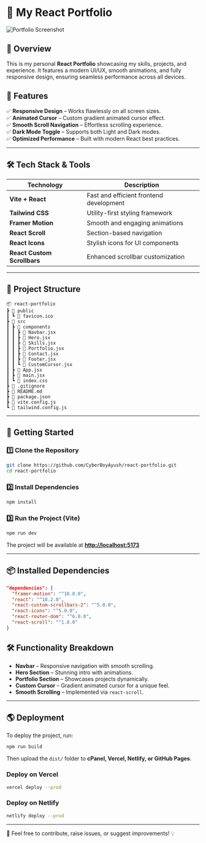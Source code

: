 # 🚀 My React Portfolio

![Portfolio Screenshot](./src/assets/project1.png)  

## 📌 Overview

This is my personal **React Portfolio** showcasing my skills, projects, and experience. It features a modern UI/UX, smooth animations, and fully responsive design, ensuring seamless performance across all devices.

## 🌟 Features

✅ **Responsive Design** – Works flawlessly on all screen sizes.  
✅ **Animated Cursor** – Custom gradient animated cursor effect.  
✅ **Smooth Scroll Navigation** – Effortless scrolling experience.  
✅ **Dark Mode Toggle** – Supports both Light and Dark modes.  
✅ **Optimized Performance** – Built with modern React best practices.

---

## 🛠️ Tech Stack & Tools

| Technology                  | Description                             |
| --------------------------- | --------------------------------------- |
| **Vite + React**            | Fast and efficient frontend development |
| **Tailwind CSS**            | Utility-first styling framework         |
| **Framer Motion**           | Smooth and engaging animations          |
| **React Scroll**            | Section-based navigation                |
| **React Icons**             | Stylish icons for UI components         |
| **React Custom Scrollbars** | Enhanced scrollbar customization        |

---

## 📂 Project Structure

```
📦 react-portfolio
┣ 📂 public
┃ ┗ 📜 favicon.ico
┣ 📂 src
┃ ┣ 📂 components
┃ ┃ ┣ 📜 Navbar.jsx
┃ ┃ ┣ 📜 Hero.jsx
┃ ┃ ┣ 📜 Skills.jsx
┃ ┃ ┣ 📜 Portfolio.jsx
┃ ┃ ┣ 📜 Contact.jsx
┃ ┃ ┣ 📜 Footer.jsx
┃ ┃ ┗ 📜 CustomCursor.jsx
┃ ┣ 📜 App.jsx
┃ ┣ 📜 main.jsx
┃ ┗ 📜 index.css
┣ 📜 .gitignore
┣ 📜 README.md
┣ 📜 package.json
┣ 📜 vite.config.js
┗ 📜 tailwind.config.js
```

---

## 🚀 Getting Started

### 1️⃣ Clone the Repository

```sh
git clone https://github.com/CyberBoyAyush/react-portfolio.git
cd react-portfolio
```

### 2️⃣ Install Dependencies

```sh
npm install
```

### 3️⃣ Run the Project (Vite)

```sh
npm run dev
```

The project will be available at **[http://localhost:5173](http://localhost:5173)**

---

## 📦 Installed Dependencies

```json
"dependencies": {
  "framer-motion": "^10.0.0",
  "react": "^18.2.0",
  "react-custom-scrollbars-2": "^5.0.0",
  "react-icons": "^5.0.0",
  "react-router-dom": "^6.0.0",
  "react-scroll": "^1.8.0"
}
```

## 🛠️ Functionality Breakdown

- **Navbar** – Responsive navigation with smooth scrolling.
- **Hero Section** – Stunning intro with animations.
- **Portfolio Section** – Showcases projects dynamically.
- **Custom Cursor** – Gradient animated cursor for a unique feel.
- **Smooth Scrolling** – Implemented via `react-scroll`.

---

## 🌎 Deployment

To deploy the project, run:

```sh
npm run build
```

Then upload the `dist/` folder to **cPanel, Vercel, Netlify, or GitHub Pages**.

### Deploy on Vercel

```sh
vercel deploy --prod
```

### Deploy on Netlify

```sh
netlify deploy --prod
```

---



🚀 Feel free to contribute, raise issues, or suggest improvements! 💡

